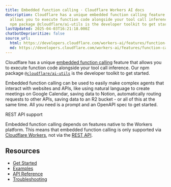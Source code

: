 ```yaml
---
title: Embedded function calling · Cloudflare Workers AI docs
description: Cloudflare has a unique embedded function calling feature that
  allows you to execute function code alongside your tool call inference. Our
  npm package @cloudflare/ai-utils is the developer toolkit to get started.
lastUpdated: 2025-04-03T16:21:18.000Z
chatbotDeprioritize: false
source_url:
  html: https://developers.cloudflare.com/workers-ai/features/function-calling/embedded/
  md: https://developers.cloudflare.com/workers-ai/features/function-calling/embedded/index.md
---
```


Cloudflare has a unique [embedded function calling](https://blog.cloudflare.com/embedded-function-calling) feature that allows you to execute function code alongside your tool call inference. Our npm package [`@cloudflare/ai-utils`](https://www.npmjs.com/package/@cloudflare/ai-utils) is the developer toolkit to get started.

Embedded function calling can be used to easily make complex agents that interact with websites and APIs, like using natural language to create meetings on Google Calendar, saving data to Notion, automatically routing requests to other APIs, saving data to an R2 bucket - or all of this at the same time. All you need is a prompt and an OpenAPI spec to get started.

REST API support

Embedded function calling depends on features native to the Workers platform. This means that embedded function calling is only supported via [Cloudflare Workers](https://developers.cloudflare.com/workers-ai/get-started/workers-wrangler/), not via the [REST API](https://developers.cloudflare.com/workers-ai/get-started/rest-api/).

## Resources

* [Get Started](https://developers.cloudflare.com/workers-ai/features/function-calling/embedded/get-started/)
* [Examples](https://developers.cloudflare.com/workers-ai/features/function-calling/embedded/examples/)
* [API Reference](https://developers.cloudflare.com/workers-ai/features/function-calling/embedded/api-reference/)
* [Troubleshooting](https://developers.cloudflare.com/workers-ai/features/function-calling/embedded/troubleshooting/)
